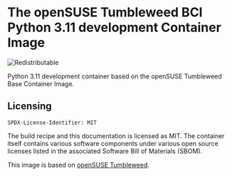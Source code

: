 # The openSUSE Tumbleweed BCI Python 3.11 development Container Image
![Redistributable](https://img.shields.io/badge/Redistributable-Yes-green)


Python 3.11 development container based on the openSUSE Tumbleweed Base Container Image.

## Licensing
`SPDX-License-Identifier: MIT`

The build recipe and this documentation is licensed as MIT.
The container itself contains various software components under various open source licenses listed in the associated
Software Bill of Materials (SBOM).

This image is based on [openSUSE Tumbleweed](https://get.opensuse.org/tumbleweed/).
